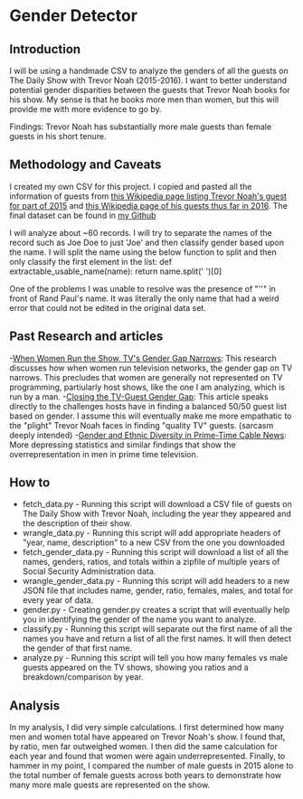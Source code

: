 # Gender Detector
## Introduction
I will be using a handmade CSV to analyze the genders of all the guests on The Daily Show with Trevor Noah (2015-2016). I want to better understand potential gender disparities between the guests that Trevor Noah books for his show. My sense is that he books more men than women, but this will provide me with more evidence to go by.

Findings: Trevor Noah has substantially more male guests than female guests in his short tenure.

## Methodology and Caveats
I created my own CSV for this project. I copied and pasted all the information of guests from [this Wikipedia page listing Trevor Noah's guest for part of 2015](https://en.wikipedia.org/wiki/List_of_The_Daily_Show_episodes_(2015)#2015_.28under_Noah.29) 
and [this Wikipedia page of his guests thus far in 2016](https://en.wikipedia.org/wiki/List_of_The_Daily_Show_episodes_(2016)). The final dataset can be found in [my Github](https://github.com/kapowers/compciv-2016/blob/master/projects/gender-detector/Stash/Trevor%20Noah%20Guests.csv)

I will analyze about ~60 records. I will try to separate the names of the record such as Joe Doe to just 'Joe' and then classify gender based upon the name. I will split the name using the below function to split and then only classify the first element in the list:
	def extractable_usable_name(name):
		return name.split(' ')[0]

One of the problems I was unable to resolve was the presence of "''" in front of Rand Paul's name. It was literally the only name that had a weird error that could not be edited in the original data set. 

## Past Research and articles
-[When Women Run the Show, TV's Gender Gap Narrows](http://www.takepart.com/article/2015/09/15/women-television): This research discusses how when women run television networks, the gender gap on TV narrows. This precludes that women are generally not represented on TV programming, partiularly host shows, like the one I am analyzing, which is run by a man.
-[Closing the TV-Guest Gender Gap](http://www.theatlantic.com/entertainment/archive/2015/03/how-to-get-more-women-on-tv/386378/): This article speaks directly to the challenges hosts have in finding a balanced 50/50 guest list based on gender. I assume this will eventually make me more empathatic to the "plight" Trevor Noah faces in finding "quality TV" guests. (sarcasm deeply intended)
-[Gender and Ethnic Diversity in Prime-Time Cable News](http://mediamatters.org/research/diversity_report/): More depressing statistics and similar findings that show the overrepresentation in men in prime time television. 

## How to
- fetch_data.py - Running this script will download a CSV file of guests on The Daily Show with Trevor Noah, including the year they appeared and the description of their show.
- wrangle_data.py - Running this script will add appropriate headers of "year, name, description" to a new CSV from the one you downloaded
- fetch_gender_data.py - Running this script will download a list of all the names, genders, ratios, and totals within a zipfile of multiple years of Social Security Administration data.
- wrangle_gender_data.py - Running this script will add headers to a new JSON file that includes name, gender, ratio, females, males, and total for every year of data.
- gender.py - Creating gender.py creates a script that will eventually help you in identifying the gender of the name you want to analyze.
- classify.py - Running this script will separate out the first name of all the names you have and return a list of all the first names. It will then detect the gender of that first name.
- analyze.py - Running this script will tell you how many females vs male guests appeared on the TV shows, showing you ratios and a breakdown/comparison by year.

## Analysis
In my analysis, I did very simple calculations. I first determined how many men and women total have appeared on Trevor Noah's show. I found that, by ratio, men far outweighed women. I then did the same calculation for each year and found that women were again underrepresented. Finally, to hammer in my point, I compared the number of male guests in 2015 alone to the total number of female guests across both years to demonstrate how many more male guests are represented on the show.

